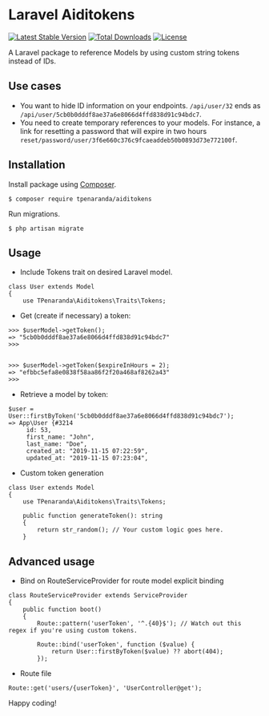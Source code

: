 # Laravel Aiditokens

[![Latest Stable Version](https://poser.pugx.org/tpenaranda/aiditokens/v/stable)](https://packagist.org/packages/tpenaranda/aiditokens) [![Total Downloads](https://poser.pugx.org/tpenaranda/aiditokens/downloads)](https://packagist.org/packages/tpenaranda/aiditokens) [![License](https://poser.pugx.org/tpenaranda/aiditokens/license)](https://packagist.org/packages/tpenaranda/aiditokens)

A Laravel package to reference Models by using custom string tokens instead of IDs.

## Use cases
- You want to hide ID information on your endpoints. `/api/user/32` ends as `/api/user/5cb0b0dddf8ae37a6e8066d4ffd838d91c94bdc7`.
- You need to create temporary references to your models. For instance, a link for resetting a password that will expire in two hours `reset/password/user/3f6e660c376c9fcaeaddeb50b0893d73e772100f`.

## Installation

Install package using [Composer](http://getcomposer.org).

    $ composer require tpenaranda/aiditokens

Run migrations.

    $ php artisan migrate

## Usage

- Include Tokens trait on desired Laravel model.

```
class User extends Model
{
    use TPenaranda\Aiditokens\Traits\Tokens;
```

- Get (create if necessary) a token:
```
>>> $userModel->getToken();
=> "5cb0b0dddf8ae37a6e8066d4ffd838d91c94bdc7"
>>>


>>> $userModel->getToken($expireInHours = 2);
=> "efbbc5efa8e0838f58aa86f2f20a468af8262a43"
>>>
```

- Retrieve a model by token:
```
$user = User::firstByToken('5cb0b0dddf8ae37a6e8066d4ffd838d91c94bdc7');
=> App\User {#3214
     id: 53,
     first_name: "John",
     last_name: "Doe",
     created_at: "2019-11-15 07:22:59",
     updated_at: "2019-11-15 07:23:04",
```

- Custom token generation

```
class User extends Model
{
    use TPenaranda\Aiditokens\Traits\Tokens;

    public function generateToken(): string
    {
        return str_random(); // Your custom logic goes here.
    }
```

## Advanced usage
- Bind on RouteServiceProvider for route model explicit binding

```
class RouteServiceProvider extends ServiceProvider
{
    public function boot()
    {
        Route::pattern('userToken', '^.{40}$'); // Watch out this regex if you're using custom tokens.

        Route::bind('userToken', function ($value) {
            return User::firstByToken($value) ?? abort(404);
        });
```

- Route file
```
Route::get('users/{userToken}', 'UserController@get');
```

Happy coding!